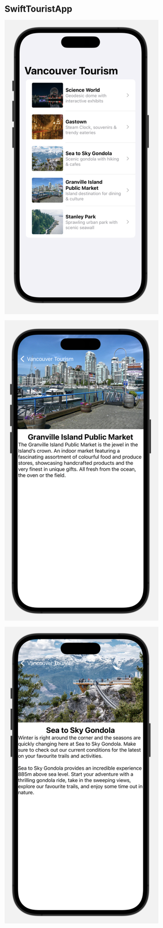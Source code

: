 # SwiftTouristApp

!["Vancouver Tourism"](https://github.com/k-henningson/SwiftTouristApp/blob/main/docs/VancouverTourism.png?raw=true)
<br></br>
!["Granville Island"](https://github.com/k-henningson/SwiftTouristApp/blob/main/docs/GranvilleIsland.png?raw=true)
<br></br>
!["Sea To Sky"](https://github.com/k-henningson/SwiftTouristApp/blob/main/docs/SeaToSky.png?raw=true)

